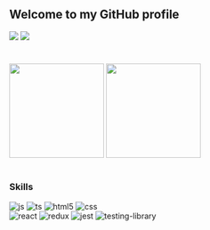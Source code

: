 ## Welcome to my GitHub profile

<div>
 <a href="https://www.linkedin.com/in/jonataslaguna/"><img src="https://img.shields.io/badge/LinkedIn-0077B5?style=for-the-badge&logo=linkedin&logoColor=white" /></a>
  <a href="mailto:jonataslaguna.js@gmail.com"> <img src="https://img.shields.io/badge/Gmail-D14836?style=for-the-badge&logo=gmail&logoColor=white" /> </a>
</div>

#

 <div>
   <img height=170em src="https://github-readme-stats-sigma-five.vercel.app/api?username=jonataslaguna&show_icons=true&theme=dark">
   <img height=170em src="https://github-readme-stats-sigma-five.vercel.app/api/top-langs/?username=jonataslaguna&layout=compact&theme=dark">
  <div/>
 
#

### Skills

<div>
  <img alt="js" src="https://img.shields.io/badge/JavaScript-F7DF1E?style=for-the-badge&logo=javascript&logoColor=black" />
  <img alt="ts" src="https://img.shields.io/badge/TypeScript-007ACC?style=for-the-badge&logo=typescript&logoColor=white" />
  <img alt="html5" src="https://img.shields.io/badge/HTML5-E34F26?style=for-the-badge&logo=html5&logoColor=white" />
  <img alt="css" src=https://img.shields.io/badge/CSS-239120?&style=for-the-badge&logo=css3&logoColor=white /> <br />
  <img alt="react" src="https://img.shields.io/badge/React-20232A?style=for-the-badge&logo=react&logoColor=61DAFB" />
  <img alt="redux" src="https://img.shields.io/badge/Redux-593D88?style=for-the-badge&logo=redux&logoColor=white">
  <img alt="jest" src="https://img.shields.io/badge/Jest-323330?style=for-the-badge&logo=Jest&logoColor=white">
  <img alt="testing-library" src="https://img.shields.io/badge/testing%20library-323330?style=for-the-badge&logo=testing-library&logoColor=red">
<div>


          
